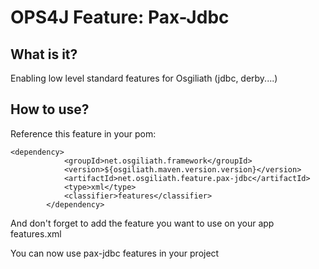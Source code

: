 # OPS4J Feature: Pax-Jdbc


## What is it?

Enabling low level standard features for Osgiliath (jdbc, derby....)

## How to use?

Reference this feature in your pom:
```
<dependency>
			<groupId>net.osgiliath.framework</groupId>
			<version>${osgiliath.maven.version.version}</version>
			<artifactId>net.osgiliath.feature.pax-jdbc</artifactId>
			<type>xml</type>
			<classifier>features</classifier>
		</dependency>
```
And don't forget to add the feature you want to use on your app features.xml

You can now use pax-jdbc features in your project
